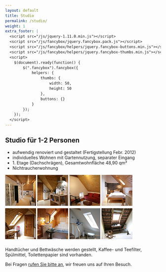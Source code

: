 ```yaml
---
layout: default
title: Studio
permalink: /studio/
weight: 1
extra_footer: |
  <script src="/js/jquery-1.11.0.min.js"></script>
  <script src="/js/fancybox/jquery.fancybox.pack.js"></script>
  <script src="/js/fancybox/helpers/jquery.fancybox-buttons.min.js"></script>
  <script src="/js/fancybox/helpers/jquery.fancybox-thumbs.min.js"></script>
  <script>
  	$(document).ready(function() {
  		$(".fancybox").fancybox({
  			helpers: {
  				thumbs: {
  					width: 50,
  					height: 50
  				},
  				buttons: {}
  			}
  		});
  	});
  </script>
---
```


## Studio für 1-2 Personen

* aufwendig renoviert und gestaltet (Fertigstellung Febr. 2012)
* individuelles Wohnen mit Gartennutzung, separater Eingang
* 1\. Etage (Dachschrägen), Gesamtwohnfläche 48,90 qm²
* Nichtraucherwohnung

<div>
  <a class="fancybox" rel="studio" href="/assets/studio/1.jpg"><img src="/assets/studio/thumb-1.jpg"></a>
  <a class="fancybox" rel="studio" href="/assets/studio/2.jpg"><img src="/assets/studio/thumb-2.jpg"></a>
  <a class="fancybox" rel="studio" href="/assets/studio/3.jpg"><img src="/assets/studio/thumb-3.jpg"></a>
  <a class="fancybox" rel="studio" href="/assets/studio/4.jpg"><img src="/assets/studio/thumb-4.jpg"></a>
</div>
<div style="padding-top: 5px; clear: both;">
  <a class="fancybox" rel="studio" href="/assets/studio/5.jpg"><img src="/assets/studio/thumb-5.jpg"></a>
  <a class="fancybox" rel="studio" href="/assets/studio/6.jpg"><img src="/assets/studio/thumb-6.jpg"></a>
  <a class="fancybox" rel="studio" href="/assets/studio/7.jpg"><img src="/assets/studio/thumb-7.jpg"></a>
  <a class="fancybox" rel="studio" href="/assets/studio/8.jpg"><img src="/assets/studio/thumb-8.jpg"></a>
</div>
<div style="clear: both; overflow: hidden; height: 8px;"> </div>

Handtücher und Bettwäsche werden gestellt, Kaffee- und Teefilter, Spülmittel, Toilettenpapier sind vorhanden.

Bei Fragen [rufen Sie bitte an](/kontakt/), wir freuen uns auf Ihren Besuch.
